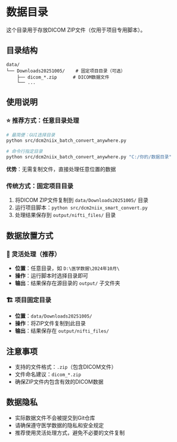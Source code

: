 # 数据目录

这个目录用于存放DICOM ZIP文件（仅用于项目专用脚本）。

## 目录结构

```
data/
└── Downloads20251005/    # 固定项目目录（可选）
    ├── dicom_*.zip      # DICOM数据文件
    └── ...
```

## 使用说明

### ⭐ 推荐方式：任意目录处理
```bash
# 最简便：GUI选择目录
python src/dcm2niix_batch_convert_anywhere.py

# 命令行指定目录
python src/dcm2niix_batch_convert_anywhere.py "C:/你的/数据目录"
```
**优势**：无需复制文件，直接处理任意位置的数据

### 传统方式：固定项目目录
1. 将DICOM ZIP文件复制到 `data/Downloads20251005/` 目录
2. 运行项目脚本：`python src/dcm2niix_smart_convert.py`
3. 处理结果保存到 `output/nifti_files/` 目录

## 数据放置方式

### 🎯 灵活处理（推荐）
- **位置**：任意目录，如 `D:\医学数据\2024年10月\`
- **操作**：运行脚本时选择目录即可
- **输出**：结果保存在源目录的 `output/` 子文件夹

### 🏗️ 项目固定目录
- **位置**：`data/Downloads20251005/`
- **操作**：将ZIP文件复制到此目录
- **输出**：结果保存在 `output/nifti_files/`

## 注意事项

- 支持的文件格式：`.zip`（包含DICOM文件）
- 文件命名建议：`dicom_*.zip`
- 确保ZIP文件内包含有效的DICOM数据

## 数据隐私

- 实际数据文件不会被提交到Git仓库
- 请确保遵守医学数据的隐私和安全规定
- 推荐使用灵活处理方式，避免不必要的文件复制